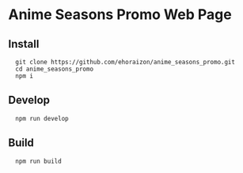 # Anime Seasons Promo Web Page

## Install

```
  git clone https://github.com/ehoraizon/anime_seasons_promo.git
  cd anime_seasons_promo
  npm i
```

## Develop

```
  npm run develop
```

## Build

```
  npm run build
```
